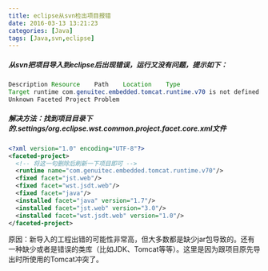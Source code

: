 ```yaml
---
title: eclipse从svn检出项目报错
date: 2016-03-13 13:21:23
categories: [Java]
tags: [Java,svn,eclipse]
---
```

##### 从svn把项目导入到eclipse后出现错误，运行又没有问题，提示如下：
```Java
Description	Resource	Path	Location	Type
Target runtime com.genuitec.embedded.tomcat.runtime.v70 is not defined.	XXX		
Unknown	Faceted Project Problem
```
##### 解决方法：找到项目目录下的.settings/org.eclipse.wst.common.project.facet.core.xml文件
```XML
<?xml version="1.0" encoding="UTF-8"?>
<faceted-project>
  <!-- 将这一句删除后刷新一下项目即可 -->
  <runtime name="com.genuitec.embedded.tomcat.runtime.v70"/>
  <fixed facet="jst.web"/>
  <fixed facet="wst.jsdt.web"/>
  <fixed facet="java"/>
  <installed facet="java" version="1.7"/>
  <installed facet="jst.web" version="3.0"/>
  <installed facet="wst.jsdt.web" version="1.0"/>
</faceted-project>
```
原因：新导入的工程出错的可能性非常高，但大多数都是缺少jar包导致的。还有一种缺少或者是错误的类库（比如JDK、Tomcat等等）。这里是因为跟项目原先导出时所使用的Tomcat冲突了。